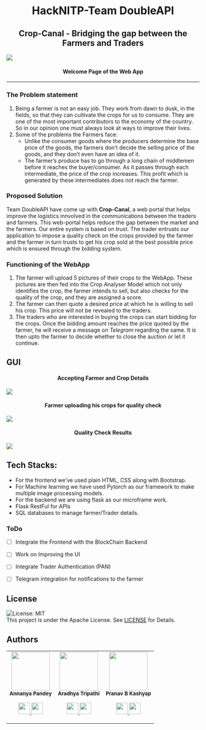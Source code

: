 <h1 align="center"> HackNITP-Team DoubleAPI </h1>

<h2 align="center"> Crop-Canal - Bridging the gap between the Farmers and Traders </h2>

<img src="https://github.com/Aradhya-Tripathi/Crop-Canal/blob/Pranav/README.md%20Images/Image1.png">
<h4 align="center">Welcome Page of the Web App</h4>

***

### The Problem statement
1. Being a farmer is not an easy job. They work from dawn to dusk, in the fields, so that they can cultivate the crops for us to consume. They are one of the most important contributors to the economy of the country. So in our opinion one must always look at ways to improve their lives.
2. Some of the problems the Farmers face:
    * Unlike the  consumer goods where the producers determine the base price of the goods, the farmers don’t decide the selling price of the goods, and they don’t even have an idea of it. 
    * The farmer’s produce has to go through a long chain of middlemen before it reaches the buyer/consumer. As it passes through each intermediate, the price of the crop increases. This profit which is generated by these intermediates does not reach the farmer. 


### Proposed Solution
Team DoubleAPI have come up with **Crop-Canal**, a web portal that helps improve the logistics innvolved in the communications between the traders and farmers.
This web-portal helps reduce the gap between the market and the farmers. Our entire system is based on trust. The trader entrusts our application to impose a quality check on the crops provided by the farmer and the farmer in turn trusts to get his crop sold at the best possible price which is ensured through the bidding system. 


### Functioning of the WebApp
1. The farmer will upload 5 pictures of their crops to the WebApp. These pictures are then fed into the Crop Analyser Model which not only identifies the crop, the farmer intends to sell, but also checks for the quality of the crop, and they are assigned a score.
2. The farmer can then quote a desired price at which he is willing to sell his crop. This price will not be revealed to the traders.
3. The traders who are interested in buying the crops can start bidding for the crops. Once the bidding amount reaches the price quoted by the farmer, he will receive a message on *Telegram* regarding the same. It is then upto the farmer to decide whether to close the auction or let it continue.



## GUI
<h4 align="center">Accepting Farmer and Crop Details</h4>
<img src="https://github.com/Aradhya-Tripathi/Crop-Canal/blob/Pranav/README.md%20Images/Farmer%20Details.png">

<h4 align="center">Farmer uploading his crops for quality check</h4>
<img src="https://github.com/Aradhya-Tripathi/Crop-Canal/blob/Pranav/README.md%20Images/Farmer%20Upload.png">

<h4 align="center">Quality Check Results</h4>
<img src="https://github.com/Aradhya-Tripathi/Crop-Canal/blob/Pranav/README.md%20Images/Farmer%20Crop%20result.png">


## Tech Stacks:
* For the frontend we've used plain HTML, CSS along with Bootstrap.
* For Machine learning we have used Pytorch as our framework to make multiple image processing models.
* For the backend we are using flask as our microframe work.
* Flask RestFul for APIs
* SQL databases to manage farmer/Trader details.

### ToDo 
- [ ] Integrate the Frontend with the BlockChain Backend
- [ ] Work on Improving the UI
- [ ] Integrate Trader Authentication (PAN)
- [ ] Telegram integration for notifications to the farmer


## License 
![License: MIT](https://img.shields.io/badge/License-MIT-red.svg)
<br/>
This project is under the Apache License. See [LICENSE](LICENSE) for Details.


## Authors
<table>
  <tr>
    <td align="center"><img src="" width="100px;" height="100px;" alt=""/><br /><sub><b>Annanya Pandey</b></sub></a><br /><p align="center">
      <p align="center">
        <a href="https://www.linkedin.com/in/annanya-pandey-7a9043195/" alt="Linkedin">
          <img src="http://www.iconninja.com/files/863/607/751/network-linkedin-social-connection-circular-circle-media-icon.svg" width = "30">
        </a>
        <a href="https://github.com/Annanya481" alt="Github">
          <img src="http://www.iconninja.com/files/241/825/211/round-collaboration-social-github-code-circle-network-icon.svg" width = "30">
        </a>
      </p>
    </td>
    <td align="center"><img src="" width="100px;" height="100px;" alt=""/><br /><sub><b>Aradhya Tripathi</b></sub></a><br /><p align="center">
      <p align="center">
        <a href="https://www.linkedin.com/in/aradhya-tripathi-57312a193/" alt="Linkedin">
          <img src="http://www.iconninja.com/files/863/607/751/network-linkedin-social-connection-circular-circle-media-icon.svg" width = "30">
        </a>
        <a href="https://github.com/Aradhya-Tripathi" alt="Github">
          <img src="http://www.iconninja.com/files/241/825/211/round-collaboration-social-github-code-circle-network-icon.svg" width = "30">
        </a>
      </p>
    </td>
    <td align="center"><img src="" width="100px;" height="100px;" alt=""/><br /><sub><b>Pranav B Kashyap</b></sub></a><br /><p align="center">
      <p align="center">
        <a href="https://www.linkedin.com/in/pranav-b-kashyap-1994001b6/" alt="Linkedin">
          <img src="http://www.iconninja.com/files/863/607/751/network-linkedin-social-connection-circular-circle-media-icon.svg" width = "30">
        </a>
        <a href="https://github.com/Pranav1007" alt="Github">
          <img src="http://www.iconninja.com/files/241/825/211/round-collaboration-social-github-code-circle-network-icon.svg" width = "30">
        </a>
      </p>
    </td>
  </tr>
</table>
